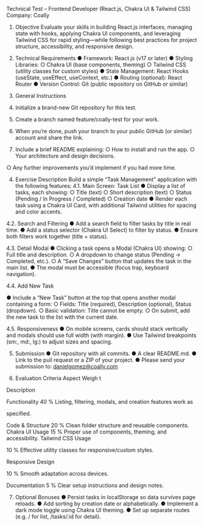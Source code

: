 Technical Test – Frontend Developer (React.js, Chakra UI & Tailwind CSS)
Company: Coally

1. Objective
Evaluate your skills in building React.js interfaces, managing state with hooks, applying
Chakra UI components, and leveraging Tailwind CSS for rapid styling—while following best
practices for project structure, accessibility, and responsive design.

2. Technical Requirements
● Framework: React.js (v17 or later)
● Styling Libraries:
○ Chakra UI (base components, theming)
○ Tailwind CSS (utility classes for custom styles)
● State Management: React Hooks (useState, useEffect, useContext, etc.)
● Routing (optional): React Router
● Version Control: Git (public repository on GitHub or similar)

3. General Instructions
1. Initialize a brand-new Git repository for this test.
2. Create a branch named feature/coally-test for your work.
3. When you’re done, push your branch to your public GitHub (or similar) account and
share the link.
4. Include a brief README explaining:
○ How to install and run the app.
○ Your architecture and design decisions.

○ Any further improvements you’d implement if you had more time.

4. Exercise Description
Build a simple “Task Management” application with the following features:
4.1. Main Screen: Task List
● Display a list of tasks, each showing:
○ Title (text)
○ Short description (text)
○ Status (Pending / In Progress / Completed)
○ Creation date
● Render each task using a Chakra UI Card, with additional Tailwind utilities for
spacing and color accents.

4.2. Search and Filtering
● Add a search field to filter tasks by title in real time.
● Add a status selector (Chakra UI Select) to filter by status.
● Ensure both filters work together (title + status).

4.3. Detail Modal
● Clicking a task opens a Modal (Chakra UI) showing:
○ Full title and description.
○ A dropdown to change status (Pending → Completed, etc.).
○ A “Save Changes” button that updates the task in the main list.
● The modal must be accessible (focus trap, keyboard navigation).

4.4. Add New Task

● Include a “New Task” button at the top that opens another modal containing a form:
○ Fields: Title (required), Description (optional), Status (dropdown).
○ Basic validation: Title cannot be empty.
○ On submit, add the new task to the list with the current date.

4.5. Responsiveness
● On mobile screens, cards should stack vertically and modals should use full width
(with margin).
● Use Tailwind breakpoints (sm:, md:, lg:) to adjust sizes and spacing.

5. Submission
● Git repository with all commits.
● A clear README.md.
● Link to the pull request or a ZIP of your project.
● Please send your submission to: danielgomez@coally.com

6. Evaluation Criteria
Aspect Weigh
t

Description

Functionality 40 % Listing, filtering, modals, and creation features work as

specified.

Code & Structure 20 % Clean folder structure and reusable components.
Chakra UI Usage 15 % Proper use of components, theming, and accessibility.
Tailwind CSS
Usage

10 % Effective utility classes for responsive/custom styles.

Responsive
Design

10 % Smooth adaptation across devices.

Documentation 5 % Clear setup instructions and design notes.

7. Optional Bonuses
● Persist tasks in localStorage so data survives page reloads.
● Add sorting by creation date or alphabetically.
● Implement a dark mode toggle using Chakra UI theming.
● Set up separate routes (e.g. / for list, /tasks/:id for detail).
